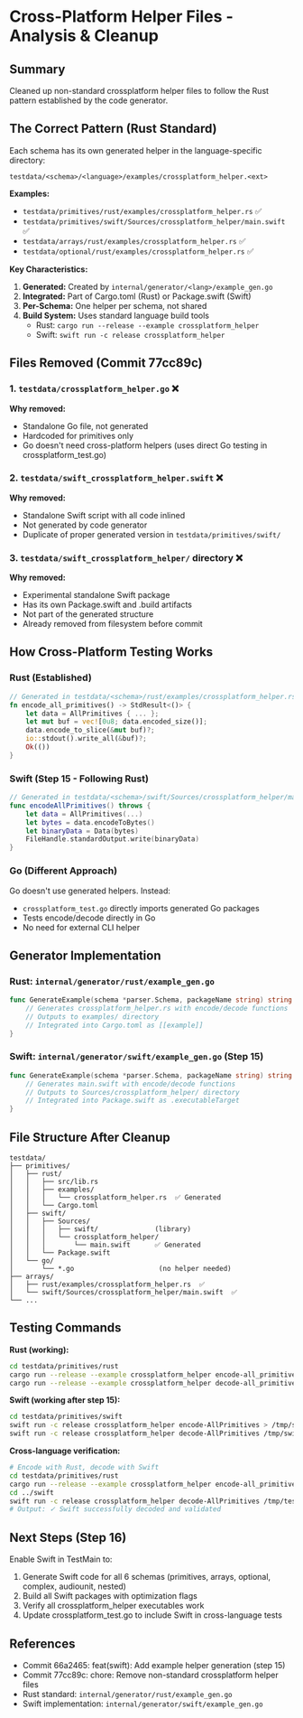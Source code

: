 # Cross-Platform Helper Files - Analysis & Cleanup

## Summary

Cleaned up non-standard crossplatform helper files to follow the Rust pattern established by the code generator.

## The Correct Pattern (Rust Standard)

Each schema has its own generated helper in the language-specific directory:

```
testdata/<schema>/<language>/examples/crossplatform_helper.<ext>
```

**Examples:**
- `testdata/primitives/rust/examples/crossplatform_helper.rs` ✅
- `testdata/primitives/swift/Sources/crossplatform_helper/main.swift` ✅
- `testdata/arrays/rust/examples/crossplatform_helper.rs` ✅
- `testdata/optional/rust/examples/crossplatform_helper.rs` ✅

**Key Characteristics:**
1. **Generated:** Created by `internal/generator/<lang>/example_gen.go`
2. **Integrated:** Part of Cargo.toml (Rust) or Package.swift (Swift)
3. **Per-Schema:** One helper per schema, not shared
4. **Build System:** Uses standard language build tools
   - Rust: `cargo run --release --example crossplatform_helper`
   - Swift: `swift run -c release crossplatform_helper`

## Files Removed (Commit 77cc89c)

### 1. `testdata/crossplatform_helper.go` ❌
**Why removed:**
- Standalone Go file, not generated
- Hardcoded for primitives only
- Go doesn't need cross-platform helpers (uses direct Go testing in crossplatform_test.go)

### 2. `testdata/swift_crossplatform_helper.swift` ❌
**Why removed:**
- Standalone Swift script with all code inlined
- Not generated by code generator
- Duplicate of proper generated version in `testdata/primitives/swift/`

### 3. `testdata/swift_crossplatform_helper/` directory ❌
**Why removed:**
- Experimental standalone Swift package
- Has its own Package.swift and .build artifacts
- Not part of the generated structure
- Already removed from filesystem before commit

## How Cross-Platform Testing Works

### Rust (Established)
```rust
// Generated in testdata/<schema>/rust/examples/crossplatform_helper.rs
fn encode_all_primitives() -> StdResult<()> {
    let data = AllPrimitives { ... };
    let mut buf = vec![0u8; data.encoded_size()];
    data.encode_to_slice(&mut buf)?;
    io::stdout().write_all(&buf)?;
    Ok(())
}
```

### Swift (Step 15 - Following Rust)
```swift
// Generated in testdata/<schema>/swift/Sources/crossplatform_helper/main.swift
func encodeAllPrimitives() throws {
    let data = AllPrimitives(...)
    let bytes = data.encodeToBytes()
    let binaryData = Data(bytes)
    FileHandle.standardOutput.write(binaryData)
}
```

### Go (Different Approach)
Go doesn't use generated helpers. Instead:
- `crossplatform_test.go` directly imports generated Go packages
- Tests encode/decode directly in Go
- No need for external CLI helper

## Generator Implementation

### Rust: `internal/generator/rust/example_gen.go`
```go
func GenerateExample(schema *parser.Schema, packageName string) string {
    // Generates crossplatform_helper.rs with encode/decode functions
    // Outputs to examples/ directory
    // Integrated into Cargo.toml as [[example]]
}
```

### Swift: `internal/generator/swift/example_gen.go` (Step 15)
```go
func GenerateExample(schema *parser.Schema, packageName string) string {
    // Generates main.swift with encode/decode functions
    // Outputs to Sources/crossplatform_helper/ directory
    // Integrated into Package.swift as .executableTarget
}
```

## File Structure After Cleanup

```
testdata/
├── primitives/
│   ├── rust/
│   │   ├── src/lib.rs
│   │   ├── examples/
│   │   │   └── crossplatform_helper.rs  ✅ Generated
│   │   └── Cargo.toml
│   ├── swift/
│   │   ├── Sources/
│   │   │   ├── swift/              (library)
│   │   │   └── crossplatform_helper/
│   │   │       └── main.swift      ✅ Generated
│   │   └── Package.swift
│   └── go/
│       └── *.go                     (no helper needed)
├── arrays/
│   ├── rust/examples/crossplatform_helper.rs  ✅
│   └── swift/Sources/crossplatform_helper/main.swift  ✅
└── ...
```

## Testing Commands

**Rust (working):**
```bash
cd testdata/primitives/rust
cargo run --release --example crossplatform_helper encode-all_primitives > /tmp/rust.bin
cargo run --release --example crossplatform_helper decode-all_primitives /tmp/rust.bin
```

**Swift (working after step 15):**
```bash
cd testdata/primitives/swift
swift run -c release crossplatform_helper encode-AllPrimitives > /tmp/swift.bin
swift run -c release crossplatform_helper decode-AllPrimitives /tmp/swift.bin
```

**Cross-language verification:**
```bash
# Encode with Rust, decode with Swift
cd testdata/primitives/rust
cargo run --release --example crossplatform_helper encode-all_primitives > /tmp/test.bin
cd ../swift
swift run -c release crossplatform_helper decode-AllPrimitives /tmp/test.bin
# Output: ✓ Swift successfully decoded and validated
```

## Next Steps (Step 16)

Enable Swift in TestMain to:
1. Generate Swift code for all 6 schemas (primitives, arrays, optional, complex, audiounit, nested)
2. Build all Swift packages with optimization flags
3. Verify all crossplatform_helper executables work
4. Update crossplatform_test.go to include Swift in cross-language tests

## References

- Commit 66a2465: feat(swift): Add example helper generation (step 15)
- Commit 77cc89c: chore: Remove non-standard crossplatform helper files
- Rust standard: `internal/generator/rust/example_gen.go`
- Swift implementation: `internal/generator/swift/example_gen.go`
